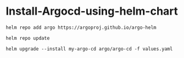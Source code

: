 # Install-Argocd-using-helm-chart
```
helm repo add argo https://argoproj.github.io/argo-helm
```
```
helm repo update
```
```
helm upgrade --install my-argo-cd argo/argo-cd -f values.yaml
```
